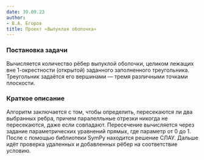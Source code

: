 ```yaml
---
date: 30.09.23
author:
- В.А. Егоров
title: Проект «Выпуклая оболочка»
---
```


### Постановка задачи
Вычисляется количество рёбер выпуклой оболочки, целиком лежащих вне 1-окрестности (открытой) заданного заполненного треугольника. Треугольник задаётся его вершинами — тремя различными точками плоскости.

### Краткое описание 
Алгоритм заключается с том, чтобы определить, пересекаются ли два выбранных ребра, причем паралелльные отрезки никогда не пересекаются, даже если совпадают.
Пересечение вычисляется через задание параметрических уравнений прямых, где параметр от 0 до 1.
После с помощью библиотеки SymPy находится решение СЛАУ.
Дальше идёт проверка удаленных и добавленных рёбер на соответствие условию.
